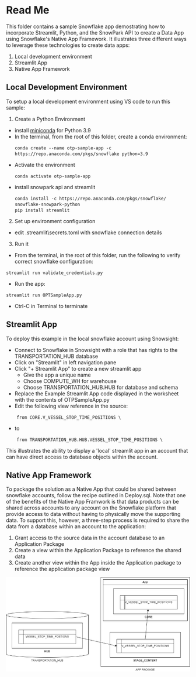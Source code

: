 # Read Me
This folder contains a sample Snowflake app demostrating how to incorporate Streamlit, Python, and the SnowPark API to create a Data App using Snowflake's Native App Framework.
It illustrates three different ways to leverage these technologies to create data apps:

1. Local development environment
2. Streamlit App
3. Native App Framework

## Local Development Environment
To setup a local development environment using VS code to run this sample:

1. Create a Python Environment 
- install [miniconda](https://docs.conda.io/projects/miniconda/en/latest/index.html) for Python 3.9 
- In the terminal, from the root of this folder, create a conda environment:
    ```
    conda create --name otp-sample-app -c https://repo.anaconda.com/pkgs/snowflake python=3.9
    ```
- Activate the environment
    ```
    conda activate otp-sample-app
    ```
- install snowpark api and streamlit
    ```
    conda install -c https://repo.anaconda.com/pkgs/snowflake/ snowflake-snowpark-python
    pip install streamlit
    ```

2. Set up environment configuration
- edit .streamlit\secrets.toml with snowflake connection details

3. Run it
- From the terminal, in the root of this folder, run the following to verify correct snowflake configuration:
```
streamlit run validate_credentials.py
```
- Run the app:
```
streamlit run OPTSampleApp.py
```
- Ctrl-C in Terminal to terminate

## Streamlit App
To deploy this example in the local snowflake account using Snowsight:
- Connect to Snowflake in Snowsight with a role that has rights to the TRANSPORTATION_HUB database
- Click on "Streamlit" in left navigation pane
- Click "+ Streamlit App" to create a new streamlit app
    - Give the app a unique name
    - Choose COMPUTE_WH for warehouse
    - Choose TRANSPORTATION_HUB.HUB for database and schema
- Replace the Example Streamlit App code displayed in the worksheet with the contents of OTPSampleApp.py
- Edit the following view reference in the source:
```
    from CORE.V_VESSEL_STOP_TIME_POSITIONS \
```
- to
```
    from TRANSPORTATION_HUB.HUB.VESSEL_STOP_TIME_POSITIONS \
```

This illustrates the ability to display a 'local' streamlit app in an account that can have direct access to database objects within the account.

## Native App Framework
To package the solution as a Native App that could be shared between snowflake accounts, follow the recipe outlined in Deploy.sql.
Note that one of the benefits of the Native App Framwork is that data products can be shared across accounts to any account 
on the Snowflake platform that provide access to data without having to physically move the supporting data. To support this, however, 
a three-step process is required to share the data from a database within an account to the application:

1. Grant access to the source data in the account database to an Application Package
2. Create a view within the Application Package to reference the shared data
3. Create another view within the App inside the Application package to reference the application package view

![image](OTPSampleAppDataSharing.png)

